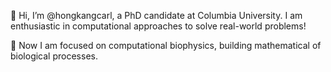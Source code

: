 👋 Hi, I’m @hongkangcarl, a PhD candidate at Columbia University. I am enthusiastic in computational approaches to solve real-world problems!

🔬 Now I am focused on computational biophysics, building mathematical of biological processes.

<!---
hongkangcarl/hongkangcarl is a ✨ special ✨ repository because its `README.md` (this file) appears on your GitHub profile.
You can click the Preview link to take a look at your changes.
--->
